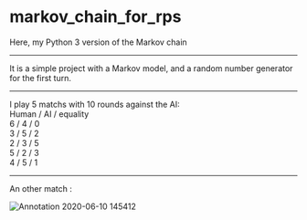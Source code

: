 # markov_chain_for_rps
Here, my Python 3 version of the Markov chain

********************
It is a simple project with a Markov model, and a random number generator for the first turn.
********************
I play 5 matchs with 10 rounds against the AI:  
Human / AI / equality  
6     / 4  / 0  
3     / 5  / 2  
2     / 3  / 5  
5     / 2  / 3  
4     / 5  / 1  

*******************
An other match :  

![Annotation 2020-06-10 145412](https://user-images.githubusercontent.com/60047183/84270472-025fd600-ab2b-11ea-9bc9-b653bd491f74.png)
